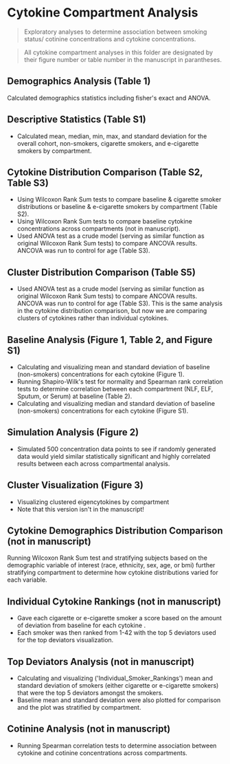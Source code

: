 # Cytokine Compartment Analysis
> Exploratory analyses to determine association between smoking status/ cotinine concentrations and cytokine concentrations.

> All cytokine compartment analyses in this folder are designated by their figure number or table number in the manuscript in parantheses.


## Demographics Analysis (Table 1)
Calculated demographics statistics including fisher's exact and ANOVA.

## Descriptive Statistics (Table S1)
- Calculated mean, median, min, max, and standard deviation for the overall cohort, non-smokers, cigarette smokers, and e-cigarette smokers by compartment.

## Cytokine Distribution Comparison (Table S2, Table S3)
- Using Wilcoxon Rank Sum tests to compare baseline & cigarette smoker distributions or baseline & e-cigarette smokers by compartment (Table S2).
- Using Wilcoxon Rank Sum tests to compare baseline cytokine concentrations across compartments (not in manuscript). 
- Used ANOVA test as a crude model (serving as similar function as original Wilcoxon Rank Sum tests) to compare ANCOVA results. ANCOVA was run to control for age (Table S3).

## Cluster Distribution Comparison (Table S5)
- Used ANOVA test as a crude model (serving as similar function as original Wilcoxon Rank Sum tests) to compare ANCOVA results. ANCOVA was run to control for age (Table S3). This is the same analysis in the cytokine distribution comparison, but now we are comparing clusters of cytokines rather than individual cytokines.
   
## Baseline Analysis (Figure 1, Table 2, and Figure S1)
- Calculating and visualizing mean and standard deviation of baseline (non-smokers) concentrations for each cytokine (Figure 1). 
- Running Shapiro-Wilk's test for normality and Spearman rank correlation tests to determine correlation between each compartment (NLF, ELF, Sputum, or Serum) at baseline (Table 2). 
- Calculating and visualizing median and standard deviation of baseline (non-smokers) concentrations for each cytokine (Figure S1). 

## Simulation Analysis (Figure 2)
- Simulated 500 concentration data points to see if randomly generated data would yield similar statistically significant and highly correlated results between each across compartmental analysis. 

## Cluster Visualization (Figure 3)
- Visualizing clustered eigencytokines by compartment
- Note that this version isn't in the manuscript!

## Cytokine Demographics Distribution Comparison (not in manuscript)
Running Wilcoxon Rank Sum test and stratifying subjects based on the demographic variable of interest (race, ethnicity, sex, age, or bmi) further stratifying compartment to determine how cytokine distributions varied for each variable. 

## Individual Cytokine Rankings (not in manuscript)
- Gave each cigarette or e-cigarette smoker a score based on the amount of deviation from baseline for each cytokine .
- Each smoker was then ranked from 1-42 with the top 5 deviators used for the top deviators visualization.

## Top Deviators Analysis (not in manuscript)
- Calculating and visualizing ('Individual_Smoker_Rankings') mean and standard deviation of smokers (either cigarette or e-cigarette smokers) that were the top 5 deviators amongst the smokers. 
- Baseline mean and standard deviation were also plotted for comparison and the plot was stratified by compartment. 

## Cotinine Analysis (not in manuscript)
- Running Spearman correlation tests to determine association between cytokine and cotinine concentrations across compartments.
